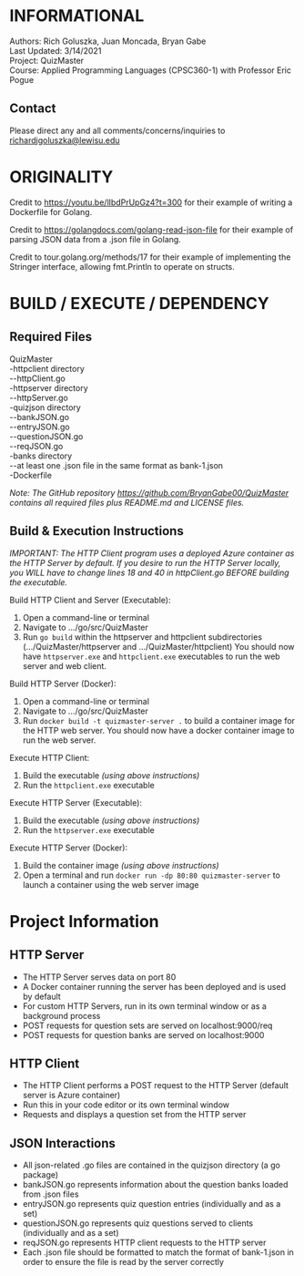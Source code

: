 INFORMATIONAL
=============
Authors: Rich Goluszka, Juan Moncada, Bryan Gabe  
Last Updated: 3/14/2021  
Project: QuizMaster  
Course: Applied Programming Languages (CPSC360-1) with Professor Eric Pogue

Contact
-------
Please direct any and all comments/concerns/inquiries to richardjgoluszka@lewisu.edu

ORIGINALITY
===========
Credit to https://youtu.be/lIbdPrUpGz4?t=300 for their example of writing a Dockerfile for Golang.

Credit to https://golangdocs.com/golang-read-json-file for their example of parsing JSON data 
from a .json file in Golang.

Credit to tour.golang.org/methods/17 for their example of implementing the Stringer interface, 
allowing fmt.Println to operate on structs.

BUILD / EXECUTE / DEPENDENCY
============================
Required Files
--------------
QuizMaster  
	-httpclient directory  
		--httpClient.go  
	-httpserver directory  
		--httpServer.go  
	-quizjson directory  
		--bankJSON.go  
		--entryJSON.go  
		--questionJSON.go  
		--reqJSON.go  
	-banks directory  
		--at least one .json file in the same format as bank-1.json  
	-Dockerfile

_Note: The GitHub repository https://github.com/BryanGabe00/QuizMaster contains all required_
_files plus README.md and LICENSE files._

Build & Execution Instructions
------------------------------
_IMPORTANT: The HTTP Client program uses a deployed Azure container as the HTTP Server by default._
_If you desire to run the HTTP Server locally, you WILL have to change lines 18 and 40 in_
_httpClient.go BEFORE building the executable._

Build HTTP Client and Server (Executable):
1. Open a command-line or terminal
2. Navigate to .../go/src/QuizMaster
3. Run `go build` within the httpserver and httpclient subdirectories (.../QuizMaster/httpserver 
and .../QuizMaster/httpclient)
You should now have `httpserver.exe` and `httpclient.exe` executables to run the web server 
and web client.

Build HTTP Server (Docker):
1. Open a command-line or terminal
2. Navigate to .../go/src/QuizMaster
3. Run `docker build -t quizmaster-server .` to build a container image for the HTTP web server.
You should now have a docker container image to run the web server.

Execute HTTP Client:
1. Build the executable _(using above instructions)_
2. Run the `httpclient.exe` executable

Execute HTTP Server (Executable):
1. Build the executable _(using above instructions)_
2. Run the `httpserver.exe` executable

Execute HTTP Server (Docker):
1. Build the container image _(using above instructions)_
2. Open a terminal and run `docker run -dp 80:80 quizmaster-server` to launch a container using
the web server image

Project Information
===================
HTTP Server
-----------
* The HTTP Server serves data on port 80
* A Docker container running the server has been deployed and is used by default
* For custom HTTP Servers, run in its own terminal window or as a background process
* POST requests for question sets are served on localhost:9000/req
* POST requests for question banks are served on localhost:9000

HTTP Client
-----------
* The HTTP Client performs a POST request to the HTTP Server (default server is Azure container)
* Run this in your code editor or its own terminal window
* Requests and displays a question set from the HTTP server

JSON Interactions
-----------------
* All json-related .go files are contained in the quizjson directory (a go package)
* bankJSON.go represents information about the question banks loaded from .json files
* entryJSON.go represents quiz question entries (individually and as a set)
* questionJSON.go represents quiz questions served to clients (individually and as a set)
* reqJSON.go represents HTTP client requests to the HTTP server
* Each .json file should be formatted to match the format of bank-1.json in order to ensure the
file is read by the server correctly